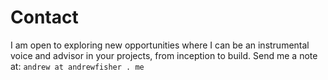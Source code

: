 # Contact
I am open to exploring new opportunities where I can be an instrumental voice and advisor in your projects, from inception to build. Send me a note at:
```andrew at andrewfisher . me```